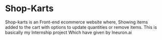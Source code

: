 # Shop-Karts
Shop-karts is an Front-end ecommerce website  where, Showing items added to the cart with options to update quantities or remove items. This is basically my  Internship project Which have given by Ineuron.ai 
